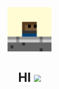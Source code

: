 


<div id="header" align="center">
  <img src="/animation.gif" width="100"/>
  <h1>
    HI
    <img src="https://media.giphy.com/media/hvRJCLFzcasrR4ia7z/giphy.gif" width="30px"/>
  </h1>
</div>
